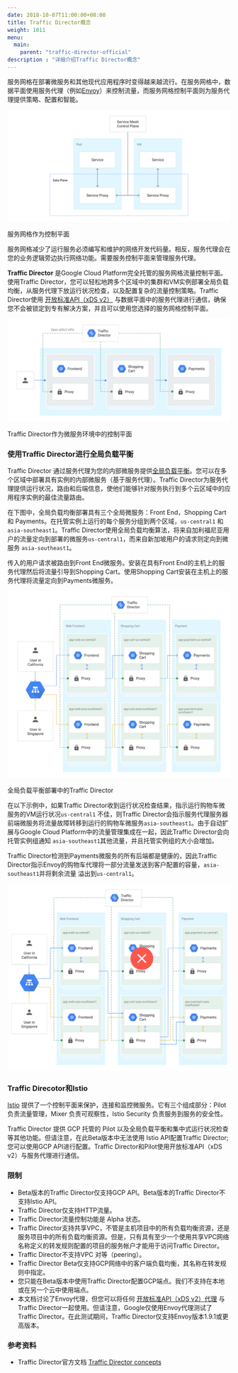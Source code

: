 ```yaml
---
date: 2018-10-07T11:00:00+08:00
title: Traffic Director概念
weight: 1011
menu:
  main:
    parent: "traffic-director-official"
description : "详细介绍Traffic Director概念"
---
```


服务网格在部署微服务和其他现代应用程序时变得越来越流行。在服务网格中，数据平面使用服务代理（例如[Envoy](https://www.envoyproxy.io/)）来控制流量，而服务网格控制平面则为服务代理提供策略、配置和智能。

![](images/td-service-mesh.svg)

服务网格作为控制平面

服务网格减少了运行服务必须编写和维护的网络开发代码量。相反，服务代理会在您的业务逻辑旁边执行网络功能。需要服务控制平面来管理服务代理。

**Traffic Director** 是Google Cloud Platform完全托管的服务网格流量控制平面。使用Traffic Director，您可以轻松地跨多个区域中的集群和VM实例部署全局负载均衡，从服务代理下放运行状况检查，以及配置复杂的流量控制策略。Traffic Director使用 [开放标准API（xDS v2）](https://www.envoyproxy.io/docs/envoy/latest/api-v2/api) 与数据平面中的服务代理进行通信，确保您不会被锁定到专有解决方案，并且可以使用您选择的服务网格控制平面。

![](images/td-proxies.svg)

Traffic Director作为微服务环境中的控制平面

### 使用Traffic Director进行全局负载平衡

Traffic Director 通过服务代理为您的内部微服务提供[全局负载平衡](https://cloud.google.com/load-balancing/docs/load-balancing-overview)。您可以在多个区域中部署具有实例的内部微服务（基于服务代理）。Traffic Director为服务代理提供运行状况，路由和后端信息，使他们能够针对服务执行到多个云区域中的应用程序实例的最佳流量路由。

在下图中，全局负载均衡部署具有三个全局微服务：Front End，Shopping Cart 和 Payments。在托管实例上运行的每个服务分组到两个区域，`us-central1` 和 `asia-southeast1`。Traffic Director使用全局负载均衡算法，将来自加利福尼亚用户的流量定向到部署的微服务`us-central1`，而来自新加坡用户的请求则定向到微服务 `asia-southeast1`。

传入的用户请求被路由到Front End微服务。安装在具有Front End的主机上的服务代理然后将流量引导到Shopping Cart。使用Shopping Cart安装在主机上的服务代理将流量定向到Payments微服务。

![](images/td-global-lb.svg)

全局负载平衡部署中的Traffic Director

在以下示例中，如果Traffic Director收到运行状况检查结果，指示运行购物车微服务的VM运行状况`us-central1` 不佳，则Traffic Director会指示服务代理服务器前端微服务将流量故障转移到运行的购物车微服务`asia-southeast1`。由于自动扩展与Google Cloud Platform中的流量管理集成在一起，因此Traffic Director会向托管实例组通知 `asia-southeast1`其他流量，并且托管实例组的大小会增加。

Traffic Director检测到Payments微服务的所有后端都是健康的，因此Traffic Director指示Envoy的购物车代理将一部分流量发送到客户配置的容量，`asia-southeast1`并将剩余流量 溢出到`us-central1`。

![](images/td-global-lb-failover.svg)

### Traffic Direcotor和Istio

[Istio](https://istio.io/) 提供了一个控制平面来保护，连接和监控微服务。它有三个组成部分：Pilot 负责流量管理，Mixer 负责可观察性，Istio Security 负责服务到服务的安全性。

Traffic Director 提供 GCP 托管的 Pilot 以及全局负载平衡和集中式运行状况检查等其他功能。但请注意，在此Beta版本中无法使用 Istio API配置Traffic Director; 您可以使用GCP API进行配置。Traffic Director和Pilot使用开放标准API（xDS v2）与服务代理进行通信。

### 限制

- Beta版本的Traffic Director仅支持GCP API。Beta版本的Traffic Director不支持Istio API。
- Traffic Director仅支持HTTP流量。
- Traffic Director流量控制功能是 Alpha 状态。
- Traffic Director支持共享VPC，不管是主机项目中的所有负载均衡资源，还是服务项目中的所有负载均衡资源。但是，只有具有至少一个使用共享VPC网络名称定义的转发规则配置的项目的服务帐户才能用于访问Traffic Director。
- Traffic Director不支持VPC 对等（peering）。
- Traffic Director Beta仅支持GCP网络中的客户端负载均衡，其名称在转发规则中指定。
- 您只能在Beta版本中使用Traffic Director配置GCP端点。我们不支持在本地或在另一个云中使用端点。
- 本文档讨论了Envoy代理，但您可以将任何 [开放标准API（xDS v2）代理](https://www.envoyproxy.io/docs/envoy/latest/api-v2/api) 与Traffic Director一起使用。但请注意，Google仅使用Envoy代理测试了Traffic Director。在此测试期间，Traffic Director仅支持Envoy版本1.9.1或更高版本。

### 参考资料

- Traffic Director官方文档 [Traffic Director concepts](https://cloud.google.com/traffic-director/docs/traffic-director-concepts)

